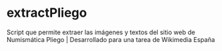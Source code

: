 # extractPliego
Script que permite extraer las imágenes y textos del sitio web de Numismática Pliego | Desarrollado para una tarea de Wikimedia España
